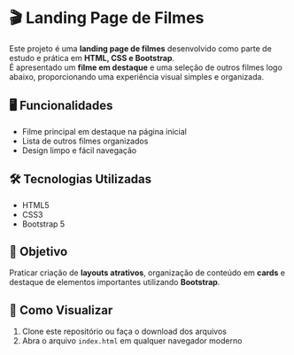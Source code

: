 # 🎬 Landing Page de Filmes

Este projeto é uma **landing page de filmes** desenvolvido como parte de estudo e prática em **HTML, CSS e Bootstrap**.  
É apresentado um **filme em destaque** e uma seleção de outros filmes logo abaixo, proporcionando uma experiência visual simples e organizada.

## 🖥️ Funcionalidades
- Filme principal em destaque na página inicial  
- Lista de outros filmes organizados  
- Design limpo e fácil navegação  

## 🛠️ Tecnologias Utilizadas
- HTML5  
- CSS3  
- Bootstrap 5  

## 🎯 Objetivo
Praticar criação de **layouts atrativos**, organização de conteúdo em **cards** e destaque de elementos importantes utilizando **Bootstrap**.

## 👀 Como Visualizar
1. Clone este repositório ou faça o download dos arquivos  
2. Abra o arquivo `index.html` em qualquer navegador moderno  
